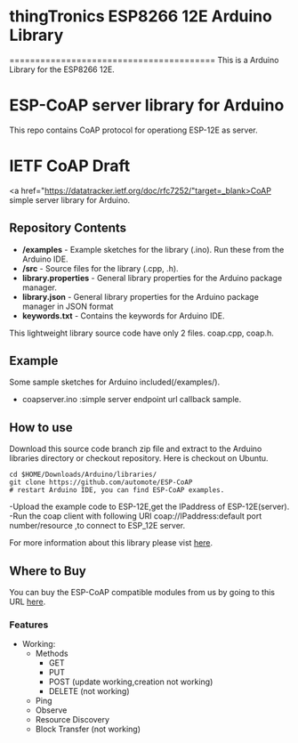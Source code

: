 # thingTronics ESP8266 12E Arduino Library
========================================
This is a Arduino Library for the ESP8266 12E.

# ESP-CoAP server library for Arduino
This repo contains CoAP protocol for operationg ESP-12E as server.

# IETF CoAP Draft
<a href="https://datatracker.ietf.org/doc/rfc7252/"target=_blank>CoAP</a> simple server library for Arduino.

## Repository Contents

* **/examples** - Example sketches for the library (.ino). Run these from the Arduino IDE. 
* **/src** - Source files for the library (.cpp, .h).
* **library.properties** - General library properties for the Arduino package manager.
* **library.json** - General library properties for the Arduino package manager in JSON format
* **keywords.txt** - Contains the keywords for Arduino IDE.

This lightweight library source code have only 2 files. coap.cpp, coap.h.

## Example
Some sample sketches for Arduino included(/examples/).

- coapserver.ino :simple server endpoint url callback sample.

## How to use
Download this source code branch zip file and extract to the Arduino libraries directory or checkout repository. Here is checkout on Ubuntu.

    cd $HOME/Downloads/Arduino/libraries/
    git clone https://github.com/automote/ESP-CoAP
    # restart Arduino IDE, you can find ESP-CoAP examples.

-Upload the example code to ESP-12E,get the IPaddress of ESP-12E(server).
-Run the coap client with following URI coap://IPaddress:default port number/resource ,to connect to ESP_12E server.

For more information about this library please vist <a href="https://github.com/automote/ESP-CoAP">here</a>.

## Where to Buy
You can buy the ESP-CoAP compatible modules from us by going to this URL <a href="thingtronics.com/products.html">here</a>.

### Features
- Working:
  - Methods
      - GET
      - PUT
      - POST (update working,creation not working)
      - DELETE (not working)
   - Ping
   - Observe
   - Resource Discovery 
   - Block Transfer (not working)
  
